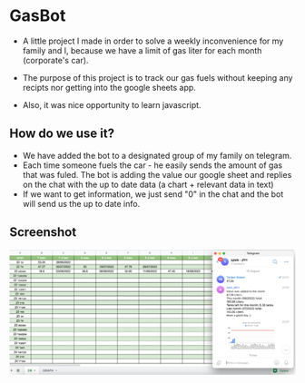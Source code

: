 
# GasBot

* A little project I made in order to solve a weekly inconvenience
    for my family and I, because we have a limit of gas liter for each month (corporate's car).

* The purpose of this project is to track our gas fuels without 
    keeping any recipts nor getting into the google sheets app.

* Also, it was nice opportunity to learn javascript.


## How do we use it?

* We have added the bot to a designated group of my family on
    telegram.
* Each time someone fuels the car - he easily sends the
    amount of gas that was fuled.
    The bot is adding the value our google sheet and replies on
    the chat with the up to date data (a chart + relevant data in text)
* If we want to get information, we just send "0" in the chat 
    and the bot will send us the up to date info.



## Screenshot

![App Screenshot](https://raw.githubusercontent.com/Yardenrsk/GasSheetBot/3227758623311975c187a8fef8e723a7a1354fec/GasBot%20screenshot.jpg)

